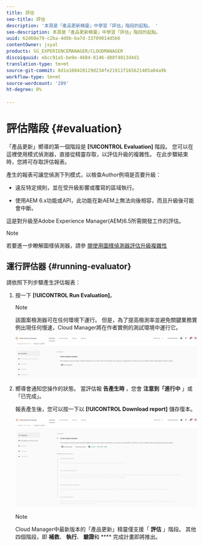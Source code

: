 ```yaml
---
title: 評估
seo-title: 評估
description: '本頁是「產品更新精靈」中學習「評估」階段的起點。 '
seo-description: 本頁是「產品更新精靈」中學習「評估」階段的起點。
uuid: 62d68e79-c2ba-4d8b-ba7d-33709014d5b6
contentOwner: jsyal
products: SG_EXPERIENCEMANAGER/CLOUDMANAGER
discoiquuid: ebcc91a5-be9e-4684-8146-d88f4013d4d1
translation-type: tm+mt
source-git-commit: 8d1a100420129d234fe21911f165621405a04a9b
workflow-type: tm+mt
source-wordcount: '289'
ht-degree: 0%

---
```



# 評估階段 {#evaluation}

「產品更新」嚮導的第一個階段是 **[!UICONTROL Evaluation]** 階段。
您可以在這裡使用模式偵測器，直接從精靈存取，以評估升級的複雜性。 在此步驟結束時，您將可存取評估報表。

產生的報表可讓您偵測下列模式，以檢查Author例項是否要升級：

* 違反特定規則，並在受升級影響或覆寫的區域執行。

* 使用AEM 6.x功能或API，此功能在新AEM上無法向後相容，而且升級後可能會中斷。

這是對升級至Adobe Experience Manager(AEM)6.5所需開發工作的評估。

>[!NOTE]
>
>若要進一步瞭解圖樣偵測器，請參 [閱使用圖樣偵測器評估升級複雜性](https://helpx.adobe.com/experience-manager/6-4/sites/deploying/using/pattern-detector.html)

## 運行評估器 {#running-evaluator}

請依照下列步驟產生評估報表：

1. 按一下 **[!UICONTROL Run Evaluation]**。

   >[!NOTE]
   >
   >該圖案檢測器可在任何環境下運行。 但是，為了提高檢測率並避免關鍵業務實例出現任何慢速，Cloud Manager將在作者實例的測試環境中運行它。

   ![](assets/Run-Evaluation.png)

1. 嚮導會通知您操作的狀態。 當評估報 **告產生時** ，您會 **注意到「進行中** 」或「已完成」。

   報表產生後，您可以按一下以 **[!UICONTROL Download report]** 儲存復本。

   ![](assets/Evaluation-1.png)


   >[!NOTE]
   >
   >Cloud Manager中最新版本的「產品更新」精靈僅支援「 **評估** 」階段。 其他四個階段，即 **補救**、 **執行**、 **驗證**&#x200B;和 **** 完成計畫即將推出。

